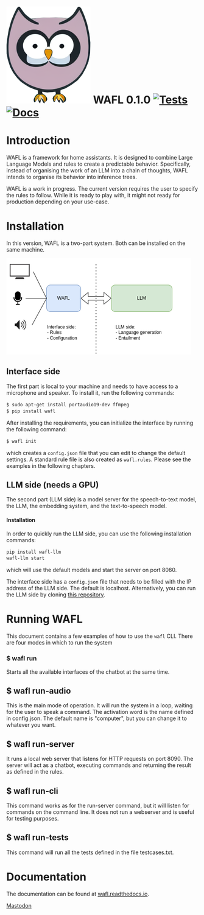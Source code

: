 # ![Logo](images/logo.png) WAFL 0.1.0 [![Tests](https://github.com/fractalego/wafl/actions/workflows/development-tests1.yml/badge.svg)](https://github.com/fractalego/wafl/actions/workflows/development-tests1.yml)[![Docs](https://readthedocs.org/projects/wafl/badge/?version=latest)](https://wafl.readthedocs.io/en/latest/)

Introduction
============


WAFL is a framework for home assistants.
It is designed to combine Large Language Models and rules to create a predictable behavior.
Specifically, instead of organising the work of an LLM into a chain of thoughts,
WAFL intends to organise its behavior into inference trees.

WAFL is a work in progress.
The current version requires the user to specify the rules to follow.
While it is ready to play with, it might not ready for production depending on your use-case.

Installation
============

In this version, WAFL is a two-part system.
Both can be installed on the same machine.

![The two parts of WAFL](images/two-parts.png)


## Interface side


The first part is local to your machine and needs to have access to a microphone and speaker.
To install it, run the following commands:

```bash 
$ sudo apt-get install portaudio19-dev ffmpeg
$ pip install wafl
```

After installing the requirements, you can initialize the interface by running the following command:

```bash
$ wafl init
```

which creates a `config.json` file that you can edit to change the default settings.
A standard rule file is also created as `wafl.rules`.
Please see the examples in the following chapters.


## LLM side (needs a GPU)
The second part (LLM side) is a model server for the speech-to-text model, the LLM, the embedding system, and the text-to-speech model.

#### Installation
In order to quickly run the LLM side, you can use the following installation commands:
```bash
pip install wafl-llm
wafl-llm start
```
which will use the default models and start the server on port 8080.

The interface side has a `config.json` file that needs to be filled with the IP address of the LLM side.
The default is localhost.
Alternatively, you can run the LLM side by cloning [this repository](https://github.com/fractalego/wafl-llm).


Running WAFL
============
This document contains a few examples of how to use the `wafl` CLI.
There are four modes in which to run the system


### $ wafl run
Starts all the available interfaces of the chatbot at the same time.


## $ wafl run-audio

This is the main mode of operation. It will run the system in a loop, waiting for the user to speak a command.
The activation word is the name defined in config.json.
The default name is "computer", but you can change it to whatever you want.


## $ wafl run-server

It runs a local web server that listens for HTTP requests on port 8090.
The server will act as a chatbot, executing commands and returning the result as defined in the rules.


## $ wafl run-cli

This command works as for the run-server command, but it will listen for commands on the command line.
It does not run a webserver and is useful for testing purposes.


## $ wafl run-tests

This command will run all the tests defined in the file testcases.txt.


Documentation
=============

The documentation can be found at [wafl.readthedocs.io](https://wafl.readthedocs.io).


<a rel="me" href="https://fractalego.social/@wafl">Mastodon</a>

